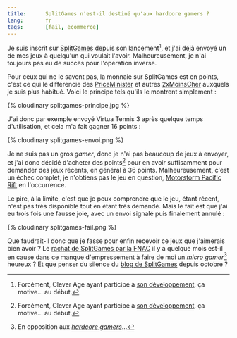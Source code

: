 ```yaml
---
title:      SplitGames n'est-il destiné qu'aux hardcore gamers ?
lang:       fr
tags:       [fail, ecommerce]
---
```


Je suis inscrit sur [SplitGames](http://www.splitgames.fr/) depuis son lancement[^1], et j'ai déjà envoyé un de mes jeux à quelqu'un qui voulait l'avoir. Malheureusement, je n'ai toujours pas eu de succès pour l'opération inverse.

[^1]: Forcément, Clever Age ayant participé à [son développement](http://www.clever-age.com/references/spligames/refonte-de-splitgames.fr-avec-symfony.html), ça motive… au début.

Pour ceux qui ne le savent pas, la monnaie sur SplitGames est en points, c'est ce qui le différencie des [PriceMinister](http://www.priceminister.com/) et autres [2xMoinsCher](http://www.2xmoinscher.com/) auxquels je suis plus habitué. Voici le principe tels qu'ils le montrent simplement :

{% cloudinary splitgames-principe.jpg %}

J'ai donc par exemple envoyé Virtua Tennis 3 après quelque temps d'utilisation, et cela m'a fait gagner 16 points :

{% cloudinary splitgames-envoi.png %}

Je ne suis pas un gros *gamer*, donc je n'ai pas beaucoup de jeux à envoyer, et j'ai donc décidé d'acheter des points[^1] pour en avoir suffisamment pour demander des jeux récents, en général à 36 points. Malheureusement, c'est un échec complet, je n'obtiens pas le jeu en question, [Motorstorm Pacific Rift](http://www.amazon.fr/gp/redirect.html?ie=UTF8&location=http%3A%2F%2Fwww.amazon.fr%2Fgp%2Foffer-listing%2FB001C5Q4MU%3Fie%3DUTF8%26ref%255F%3Ddp%255Folp%255F2&tag=gasteroprod-21&linkCode=ur2&camp=1642&creative=19458) en l'occurrence.

Le pire, à la limite, c'est que je peux comprendre que le jeu, étant récent, n'est pas très disponible tout en étant très demandé. Mais le fait est que j'ai eu trois fois une fausse joie, avec un envoi signalé puis finalement annulé :

{% cloudinary splitgames-fail.png %}


Que faudrait-il donc que je fasse pour enfin recevoir ce jeux que j'aimerais bien avoir ? Le [rachat de SplitGames par la FNAC](http://vincentmorin.canalblog.com/archives/2008/10/28/11140900.html) il y a quelque mois est-il en cause dans ce manque d'empressement à faire de moi un *micro gamer*[^2] heureux ? Et que penser du silence du [blog de SplitGames](http://blog.splitgames.fr/) depuis octobre ?

[^1]: A 7,99 € les 4 points, la note est vite assez salée…

[^2]: En opposition aux *[hardcore gamers](http://fr.wikipedia.org/wiki/Hardcore_gamer)*…
